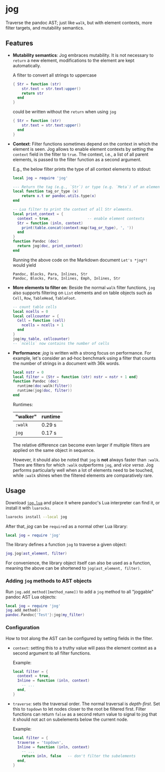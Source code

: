jog
===

Traverse the pandoc AST; just like `walk`,  but with element
contexts, more filter targets, and mutability semantics.

Features
--------

- **Mutability semantics**: Jog embraces mutability. It is not
  necessary to `return` a new element, modifications to the
  element are kept automatically.

  A filter to convert all strings to uppercase

  ``` lua
  { Str = function (str)
      str.text = str.text:upper()
      return str
    end
  }
  ```

  could be written without the `return` when using `jog`

  ``` lua
  { Str = function (str)
      str.text = str.text:upper()
    end
  }
  ```

- **Context**: Filter functions sometimes depend on the context in
  which the element is seen. Jog allows to enable element contexts
  by setting the `context` field in the filter to `true`. The
  context, i.e., a list of all parent elements, is passed to the
  filter function as a second argument.

  E.g., the below filter prints the type of all context elements
  to stdout:

  ``` lua
  local jog = require 'jog'

  --- Return the tag (e.g., `Str`) or type (e.g. `Meta`) of an element.
  local function tag_or_type (x)
      return x.t or pandoc.utils.type(x)
  end

  -- Lua filter to print the context of all Str elements.
  local print_context = {
    context = true,                 -- enable element contexts
    Str = function (inln, context)
      print(table.concat(context:map(tag_or_type), ', '))
    end
  }
  function Pandoc (doc)
    return jog(doc, print_context)
  end
  ```

  Running the above code on the Markdown document `Let's *jog*!`
  would yield

  ```
  Pandoc, Blocks, Para, Inlines, Str
  Pandoc, Blocks, Para, Inlines, Emph, Inlines, Str
  ```

- **More elements to filter on**: Beside the normal `walk` filter
  functions, `jog` also supports filtering on `List` elements and
  on table objects such as `Cell`, `Row`, `TableHead`,
  `TableFoot`.

  ``` lua
  -- count table cells
  local ncells = 0
  local cellcounter = {
    Cell = function (cell)
      ncells = ncells + 1
    end
  }
  jog(my_table, cellcounter)
  -- `ncells` now contains the number of cells
  ```

- **Performance**: *jog* is written with a strong focus on
  performance. For example, let's consider an ad-hoc benchmark
  using a filter that counts the number of strings in a document
  with 36k words.

  ``` lua
  local nstr = 0
  local filter = {Str = function (str) nstr = nstr + 1 end}
  function Pandoc (doc)
    runtime(doc:walk(filter))
    runtime(jog(doc, filter))
  end
  ```

  Runtimes:

  | "walker"   | runtime   |
  |------------|-----------|
  | `:walk`    | 0.29 s    |
  | `jog`      | 0.17 s    |

  The relative difference can become even larger if multiple
  filters are applied on the same object in sequence.

  However, it should also be noted that `jog` is **not** always
  faster than `:walk`.  There are filters for which `:walk`
  outperforms `jog`, and *vice versa*. Jog performs particularly
  well when a lot of elements need to be touched, while `:walk`
  shines when the filtered elements are comparatively rare.

Usage
-----

Download [`jog.lua`][joglua] and place it where pandoc's Lua
interpreter can find it, or install it with `luarocks`.

```sh
luarocks install --local jog
```

After that, *jog* can be `require`d as a normal other Lua library:

``` lua
local jog = require 'jog'
```

The library defines a function `jog` to traverse a given object:

``` lua
jog.jog(ast_element, filter)
```

For convenience, the library object itself can also be used as a
function, meaning the above can be shortened to `jog(ast_element,
filter)`.

### Adding `jog` methods to AST objects

Run `jog.add_method([method_name])` to add a `jog` method to all
"joggable" pandoc AST Lua objects:

``` lua
local jog = require 'jog'
jog.add_method()
pandoc.Pandoc{'Test'}:jog(my_filter)
```

[joglua]: https://raw.githubusercontent.com/tarleb/jog/main/jog.lua

### Configuration

How to trot along the AST can be configured by setting fields in
the filter.

- `context`: setting this to a truthy value will pass the element
  context as a second argument to all filter functions.

  Example:

  ``` lua
  local filter = {
    context = true,
    Inline = function (inln, context)
      -- ...
    end,
  }
  ```

- `traverse`: sets the traversal order. The normal traversal is
  *depth-first*. Set this to `topdown` to let nodes closer to the
  root be filtered first. Filter functions can return `false` as a
  second return value to signal to jog that it should not act on
  subelements below the current node.

  Example:

  ``` lua
  local filter = {
    traverse = 'topdown',
    Inline = function (inln, context)
      -- ...
      return inln, false   -- don't filter the subelements
    end,
  }
  ```

